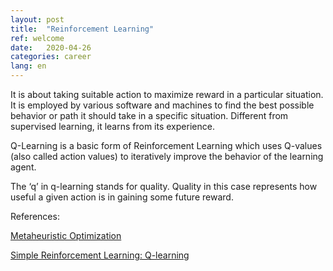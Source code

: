 ```yaml
---
layout: post
title:  "Reinforcement Learning"
ref: welcome
date:   2020-04-26
categories: career
lang: en
---
```

It is about taking suitable action to maximize reward in a particular situation. It is employed by various software and machines to find the best possible behavior or path it should take in a specific situation. Different from supervised learning, it learns from its experience.

Q-Learning is a basic form of Reinforcement Learning which uses Q-values (also called action values) to iteratively improve the behavior of the learning agent.

The ‘q’ in q-learning stands for quality. Quality in this case represents how useful a given action is in gaining some future reward.

References:


[Metaheuristic Optimization][ref-1]

[Simple Reinforcement Learning: Q-learning][ref-2]

[ref-1]:https://www.geeksforgeeks.org/what-is-reinforcement-learning/
[ref-2]:https://towardsdatascience.com/simple-reinforcement-learning-q-learning-fcddc4b6fe56
